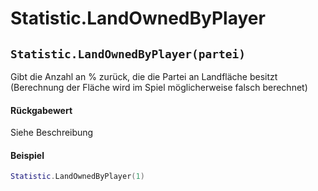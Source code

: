 # Statistic.LandOwnedByPlayer

## `Statistic.LandOwnedByPlayer(partei)`

Gibt die Anzahl an % zurück, die die Partei an Landfläche besitzt (Berechnung der Fläche wird im Spiel möglicherweise falsch berechnet)

#### Rückgabewert

Siehe Beschreibung

#### Beispiel

```lua
Statistic.LandOwnedByPlayer(1)
```
